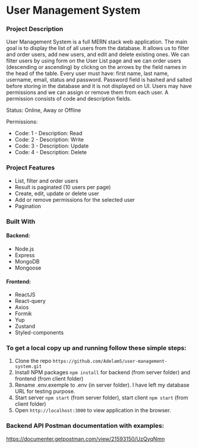 # User Management System

### Project Description

User Management System is a full MERN stack web application. The main goal is to display the list of all users from the database. It allows us to filter and order users, add new users, and edit and delete existing ones. We can filter users by using form on the User List page and we can order users (descending or ascending) by clickng on the arrows by the field names in the head of the table. Every user must have: first name, last name, username, email, status and password. Password field is hashed and salted before storing in the database and it is not displayed on UI. Users may have permissions and we can assign or remove them from each user. A permission consists of code and description fields.

Status: Online, Away or Offline

Permissions:

- Code: 1 - Description: Read
- Code: 2 - Description: Write
- Code: 3 - Description: Update
- Code: 4 - Description: Delete

### Project Features

- List, filter and order users
- Result is paginated (10 users per page)
- Create, edit, update or delete user
- Add or remove permissions for the selected user
- Pagination

### Built With

#### Backend:

- Node.js
- Express
- MongoDB
- Mongoose

#### Frontend:

- ReactJS
- React-query
- Axios
- Formik
- Yup
- Zustand
- Styled-components

### To get a local copy up and running follow these simple steps:

1. Clone the repo `https://github.com/Adelam5/user-management-system.git`
2. Install NPM packages `npm install` for backend (from server folder) and frontend (from client folder)
3. Rename .env.exemple to .env (in server folder). I have left my database URL for testing purpose.
4. Start server `npm start` (from server folder), start client `npm start` (from client folder)
5. Open `http://localhost:3000` to view application in the browser.

### Backend API Postman documentation with examples: 
https://documenter.getpostman.com/view/21593150/UzQyqNmn
